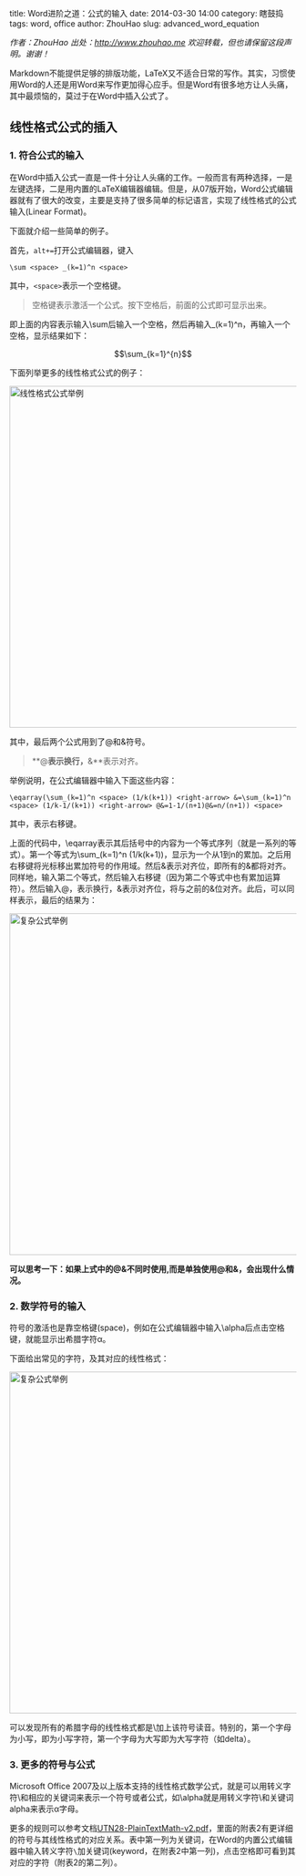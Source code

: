 title: Word进阶之道：公式的输入
date: 2014-03-30 14:00
category: 瞎鼓捣
tags: word, office
author: ZhouHao
slug: advanced_word_equation

*作者：ZhouHao 出处：http://www.zhouhao.me 欢迎转载，但也请保留这段声明。谢谢！*

Markdown不能提供足够的排版功能，LaTeX又不适合日常的写作。其实，习惯使用Word的人还是用Word来写作更加得心应手。但是Word有很多地方让人头痛，其中最烦恼的，莫过于在Word中插入公式了。
<!-- PELICAN_END_SUMMARY -->

## 线性格式公式的插入

### 1. 符合公式的输入

在Word中插入公式一直是一件十分让人头痛的工作。一般而言有两种选择，一是左键选择，二是用内置的LaTeX编辑器编辑。但是，从07版开始，Word公式编辑器就有了很大的改变，主要是支持了很多简单的标记语言，实现了线性格式的公式输入(Linear Format)。

下面就介绍一些简单的例子。

首先，`alt+=`打开公式编辑器，键入

	\sum <space> _(k=1)^n <space>

其中，`<space>`表示一个空格键。

> 空格键表示激活一个公式。按下空格后，前面的公式即可显示出来。


即上面的内容表示输入\sum后输入一个空格，然后再输入_(k=1)^n，再输入一个空格，显示结果如下：

$$\sum_{k=1}^{n}$$

下面列举更多的线性格式公式的例子：

<img src="/static/img/word_equations.png" title="线性格式公式举例" width="600" />

其中，最后两个公式用到了@和&符号。

> **@**表示换行，**&**表示对齐。

举例说明，在公式编辑器中输入下面这些内容：
	
	\eqarray(\sum_(k=1)^n <space> (1/k(k+1)) <right-arrow> &=\sum_(k=1)^n <space> (1/k-1/(k+1)) <right-arrow> @&=1-1/(n+1)@&=n/(n+1)) <space>
	
其中，<right-arrow>表示右移键。

上面的代码中，\eqarray表示其后括号中的内容为一个等式序列（就是一系列的等式）。第一个等式为\sum_(k=1)^n <space> (1/k(k+1))，显示为一个从1到n的累加。之后用右移键将光标移出累加符号的作用域。然后&表示对齐位，即所有的&都将对齐。同样地，输入第二个等式，然后输入右移键（因为第二个等式中也有累加运算符）。然后输入@，表示换行，&表示对齐位，将与之前的&位对齐。此后，可以同样表示，最后的结果为：

<img src="/static/img/complex-equation.png" title="复杂公式举例" width="600" />

**可以思考一下：如果上式中的@&不同时使用,而是单独使用@和&，会出现什么情况。**

### 2. 数学符号的输入

符号的激活也是靠空格键(space)，例如在公式编辑器中输入\alpha后点击空格键，就能显示出希腊字符α。

下面给出常见的字符，及其对应的线性格式：

<img src="/static/img/word_characters.png" title="复杂公式举例" width="600" />

可以发现所有的希腊字母的线性格式都是\加上该符号读音。特别的，第一个字母为小写，即为小写字符，第一个字母为大写即为大写字符（如delta）。

### 3. 更多的符号与公式

Microsoft Office 2007及以上版本支持的线性格式数学公式，就是可以用转义字符\和相应的关键词来表示一个符号或者公式，如\alpha就是用转义字符\和关键词alpha来表示α字母。

更多的规则可以参考文档[UTN28-PlainTextMath-v2.pdf](http://www.unicode.org/notes/tn28/UTN28-PlainTextMath-v2.pdf)，里面的附表2有更详细的符号与其线性格式的对应关系。表中第一列为关键词，在Word的内置公式编辑器中输入转义字符`\`加关键词(keyword，在附表2中第一列)，点击空格即可看到其对应的字符（附表2的第二列）。